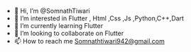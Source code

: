 - 👋 Hi, I’m @SomnathTiwari
- 👀 I’m interested in Flutter , Html ,Css ,Js ,Python,C++,Dart
- 🌱 I’m currently learning Flutter
- 💞️ I’m looking to collaborate on Flutter
- 📫 How to reach me Somnathtiwari942@gmail.com 

<!---
SomnathTiwari/SomnathTiwari is a ✨ special ✨ repository because its `README.md` (this file) appears on your GitHub profile.
You can click the Preview link to take a look at your changes.
--->
